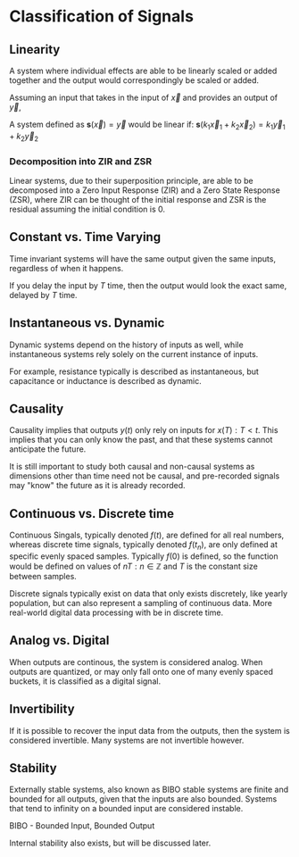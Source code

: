 # Classification of Signals

## Linearity

A system where individual effects are able to be linearly scaled or added together and the output would correspondingly be scaled or added.

Assuming an input that takes in the input of $\vec x$ and provides an output of $\vec y$, 

A system defined as $\mathbf s(\vec x)=\vec y$ would be linear if:
$\mathbf s(k_{1}\vec x_{1}+k_{2}\vec x_{2})=k_{1}\vec y_{1}+k_{2}\vec y_{2}$

### Decomposition into ZIR and ZSR

Linear systems, due to their superposition principle, are able to be decomposed into a Zero Input Response (ZIR) and a Zero State Response (ZSR), where ZIR can be thought of the initial response and ZSR is the residual assuming the initial condition is 0.

## Constant vs. Time Varying

Time invariant systems will have the same output given the same inputs, regardless of when it happens.

If you delay the input by $T$ time, then the output would look the exact same, delayed by $T$ time.

## Instantaneous vs. Dynamic

Dynamic systems depend on the history of inputs as well, while instantaneous systems rely solely on the current instance of inputs.

For example, resistance typically is described as instantaneous, but capacitance or inductance is described as dynamic.

## Causality

Causality implies that outputs $y(t)$ only rely on inputs for $x(T): T<t$. This implies that you can only know the past, and that these systems cannot anticipate the future.

It is still important to study both causal and non-causal systems as dimensions other than time need not be causal, and pre-recorded signals may "know" the future as it is already recorded.

## Continuous vs. Discrete time

Continuous Singals, typically denoted $f(t)$, are defined for all real numbers, whereas discrete time signals, typically denoted $f(t_{n})$, are only defined at specific evenly spaced samples. Typically $f(0)$ is defined, so the function would be defined on values of $nT:n\in\mathbb Z$ and $T$ is the constant size between samples.

Discrete signals typically exist on data that only exists discretely, like yearly population, but can also represent a sampling of continuous data. More real-world digital data processing with be in discrete time.

## Analog vs. Digital

When outputs are continous, the system is considered analog. When outputs are quantized, or may only fall onto one of many evenly spaced buckets, it is classified as a digital signal.

## Invertibility

If it is possible to recover the input data from the outputs, then the system is considered invertible. Many systems are not invertible however.

## Stability

Externally stable systems, also known as BIBO stable systems are finite and bounded for all outputs, given that the inputs are also bounded. Systems that tend to infinity on a bounded input are considered instable.

BIBO - Bounded Input, Bounded Output

Internal stability also exists, but will be discussed later.